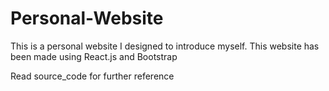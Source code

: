 # Personal-Website
This is a personal website I designed to introduce myself. This website has been made using React.js and Bootstrap

Read source_code for further reference
